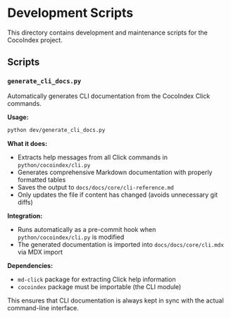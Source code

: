 # Development Scripts

This directory contains development and maintenance scripts for the CocoIndex project.

## Scripts

### `generate_cli_docs.py`

Automatically generates CLI documentation from the CocoIndex Click commands.

**Usage:**

```bash
python dev/generate_cli_docs.py
```

**What it does:**

- Extracts help messages from all Click commands in `python/cocoindex/cli.py`
- Generates comprehensive Markdown documentation with properly formatted tables
- Saves the output to `docs/docs/core/cli-reference.md`
- Only updates the file if content has changed (avoids unnecessary git diffs)

**Integration:**

- Runs automatically as a pre-commit hook when `python/cocoindex/cli.py` is modified
- The generated documentation is imported into `docs/docs/core/cli.mdx` via MDX import

**Dependencies:**

- `md-click` package for extracting Click help information
- `cocoindex` package must be importable (the CLI module)

This ensures that CLI documentation is always kept in sync with the actual command-line interface.
